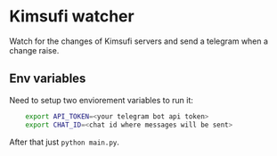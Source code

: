 # Kimsufi watcher

Watch for the changes of Kimsufi servers and send a telegram when a change raise.

## Env variables

Need to setup two enviorement variables to run it:

```bash
    export API_TOKEN=<your telegram bot api token>
    export CHAT_ID=<chat id where messages will be sent>
```

After that just `python main.py`.
